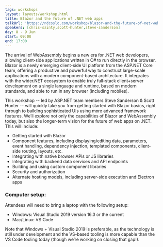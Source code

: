 ```yaml
---
tags: workshops
layout: layouts/workshop.html
title: Blazor and the future of .NET web apps
talkUrl: 'https://ndcoslo.com/workshop/blazor-and-the-future-of-net-web-apps/'
speakers: [chris-sainty,scott-hunter,steve-sanderson]
day: 8 - 9 Jun
start: 09:00
end: 17:00
---
```

The arrival of WebAssembly begins a new era for .NET web developers, allowing client-side applications written in C# to run directly in the browser. Blazor is a newly emerging client-side UI platform from the ASP.NET Core team, offering a productive and powerful way to construct large-scale applications with a modern component-based architecture. It integrates with the wider.NET ecosystem to enable truly full-stack client+server development on a single language and runtime, based on modern standards, and able to run in any browser (including mobiles).

This workshop -- led by ASP.NET team members Steve Sanderson & Scott Hunter -- will quickly take you from getting started with Blazor basics, right through to building sophisticated UIs using more advanced framework features. We’ll explore not only the capabilities of Blazor and WebAssembly today, but also the longer-term vision for the future of web apps on .NET. This will include:

- Getting started with Blazor
- Component features, including displaying/editing data, parameters, event handling, dependency injection, templated components, client-side routing, layouts, etc.
- Integrating with native browser APIs or JS libraries
- Integrating with backend data services and API endpoints
- Building and using custom component libraries
- Security and authorization
- Alternate hosting models, including server-side execution and Electron apps

### Computer setup: 
Attendees will need to bring a laptop with the following setup:

- Windows: Visual Studio 2019 version 16.3 or the current 
- Mac/Linux: VS Code

Note that Windows + Visual Studio 2019 is preferable, as the technology is still under development and the VS-based tooling is more capable than the VS Code tooling today (though we’re working on closing that gap!).